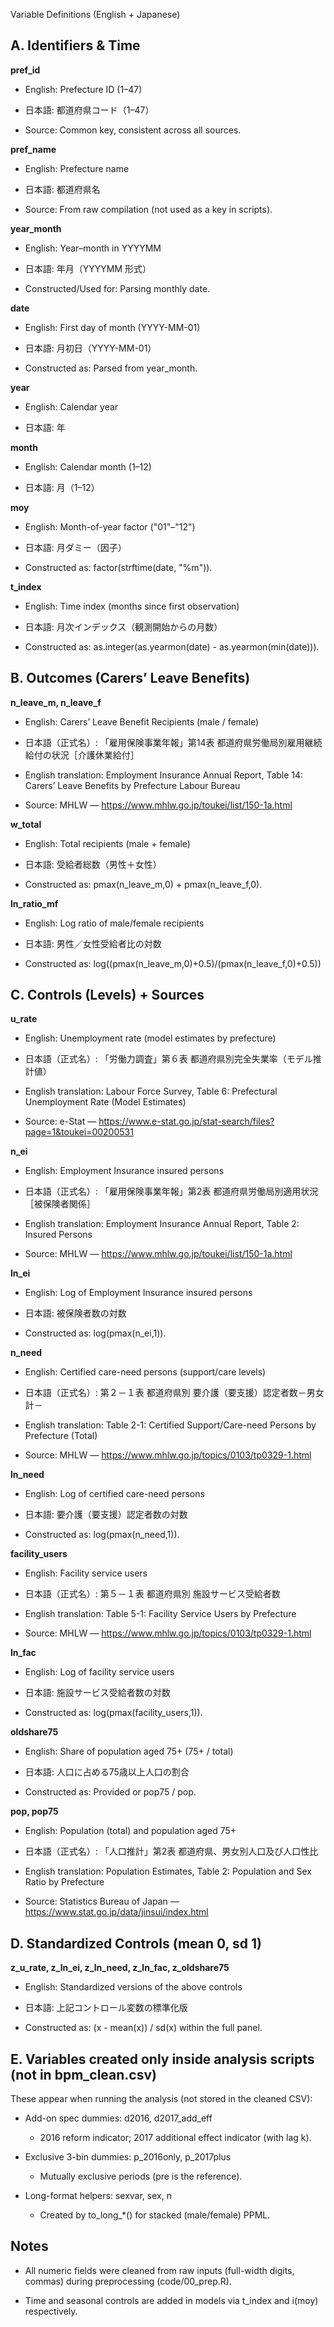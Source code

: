 Variable Definitions (English + Japanese)

## A. Identifiers & Time

**pref_id**

- English: Prefecture ID (1–47)

- 日本語: 都道府県コード（1–47）

- Source: Common key, consistent across all sources.

**pref_name**

- English: Prefecture name

- 日本語: 都道府県名

- Source: From raw compilation (not used as a key in scripts).

**year_month**

- English: Year–month in YYYYMM

- 日本語: 年月（YYYYMM 形式）

- Constructed/Used for: Parsing monthly date.

**date**

- English: First day of month (YYYY-MM-01)

- 日本語: 月初日（YYYY-MM-01）

- Constructed as: Parsed from year_month.

**year**

- English: Calendar year

- 日本語: 年

**month**

- English: Calendar month (1–12)

- 日本語: 月（1–12）

**moy**

- English: Month-of-year factor ("01"–"12")

- 日本語: 月ダミー（因子）

- Constructed as: factor(strftime(date, "%m")).

**t_index**

- English: Time index (months since first observation)

- 日本語: 月次インデックス（観測開始からの月数）

- Constructed as: as.integer(as.yearmon(date) - as.yearmon(min(date))).

## B. Outcomes (Carers’ Leave Benefits)

**n_leave_m, n_leave_f**

- English: Carers’ Leave Benefit Recipients (male / female)

- 日本語（正式名）: 「雇用保険事業年報」第14表 都道府県労働局別雇用継続給付の状況［介護休業給付］

- English translation: Employment Insurance Annual Report, Table 14: Carers’ Leave Benefits by Prefecture Labour Bureau

- Source: MHLW — https://www.mhlw.go.jp/toukei/list/150-1a.html

**w_total**

- English: Total recipients (male + female)

- 日本語: 受給者総数（男性＋女性）

- Constructed as: pmax(n_leave_m,0) + pmax(n_leave_f,0).

**ln_ratio_mf**

- English: Log ratio of male/female recipients

- 日本語: 男性／女性受給者比の対数

- Constructed as: log((pmax(n_leave_m,0)+0.5)/(pmax(n_leave_f,0)+0.5))

## C. Controls (Levels) + Sources

**u_rate**

- English: Unemployment rate (model estimates by prefecture)

- 日本語（正式名）: 「労働力調査」第６表 都道府県別完全失業率（モデル推計値）

- English translation: Labour Force Survey, Table 6: Prefectural Unemployment Rate (Model Estimates)

- Source: e-Stat — https://www.e-stat.go.jp/stat-search/files?page=1&toukei=00200531

**n_ei**

- English: Employment Insurance insured persons

- 日本語（正式名）: 「雇用保険事業年報」第2表 都道府県労働局別適用状況［被保険者関係］

- English translation: Employment Insurance Annual Report, Table 2: Insured Persons

- Source: MHLW — https://www.mhlw.go.jp/toukei/list/150-1a.html

**ln_ei**

- English: Log of Employment Insurance insured persons

- 日本語: 被保険者数の対数

- Constructed as: log(pmax(n_ei,1)).

**n_need**

- English: Certified care-need persons (support/care levels)

- 日本語（正式名）: 第２－１表 都道府県別 要介護（要支援）認定者数－男女計－

- English translation: Table 2-1: Certified Support/Care-need Persons by Prefecture (Total)

- Source: MHLW — https://www.mhlw.go.jp/topics/0103/tp0329-1.html

**ln_need**

- English: Log of certified care-need persons

- 日本語: 要介護（要支援）認定者数の対数

- Constructed as: log(pmax(n_need,1)).

**facility_users**

- English: Facility service users

- 日本語（正式名）: 第５－１表 都道府県別 施設サービス受給者数

- English translation: Table 5-1: Facility Service Users by Prefecture

- Source: MHLW — https://www.mhlw.go.jp/topics/0103/tp0329-1.html

**ln_fac**

- English: Log of facility service users

- 日本語: 施設サービス受給者数の対数

- Constructed as: log(pmax(facility_users,1)).

**oldshare75**

- English: Share of population aged 75+ (75+ / total)

- 日本語: 人口に占める75歳以上人口の割合

- Constructed as: Provided or pop75 / pop.

**pop, pop75**

- English: Population (total) and population aged 75+

- 日本語（正式名）: 「人口推計」第2表 都道府県、男女別人口及び人口性比

- English translation: Population Estimates, Table 2: Population and Sex Ratio by Prefecture

- Source: Statistics Bureau of Japan — https://www.stat.go.jp/data/jinsui/index.html

## D. Standardized Controls (mean 0, sd 1)

**z_u_rate, z_ln_ei, z_ln_need, z_ln_fac, z_oldshare75**

- English: Standardized versions of the above controls

- 日本語: 上記コントロール変数の標準化版

- Constructed as: (x - mean(x)) / sd(x) within the full panel.

## E. Variables created only inside analysis scripts (not in bpm_clean.csv)

These appear when running the analysis (not stored in the cleaned CSV):

- Add-on spec dummies: d2016, d2017_add_eff

  - 2016 reform indicator; 2017 additional effect indicator (with lag k).

- Exclusive 3-bin dummies: p_2016only, p_2017plus

  - Mutually exclusive periods (pre is the reference).

- Long-format helpers: sexvar, sex, n

  - Created by to_long_*() for stacked (male/female) PPML.

## Notes

- All numeric fields were cleaned from raw inputs (full-width digits, commas) during preprocessing (code/00_prep.R).

- Time and seasonal controls are added in models via t_index and i(moy) respectively.
